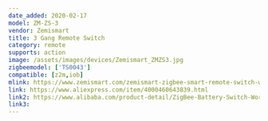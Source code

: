 ```yaml
---
date_added: 2020-02-17
model: ZM-ZS-3
vendor: Zemismart
title: 3 Gang Remote Switch
category: remote
supports: action
image: /assets/images/devices/Zemismart_ZMZS3.jpg
zigbeemodel: ['TS0043']
compatible: [z2m,iob]
mlink: https://www.zemismart.com/zemismart-zigbee-smart-remote-switch-work-with-tuya-zigbee-hub-zigbee-sticker-switch-p0259.html
link: https://www.aliexpress.com/item/4000460643839.html
link2: https://www.alibaba.com/product-detail/ZigBee-Battery-Switch-Working-with-TuYa_62346290735.html
link3: 
---
```


